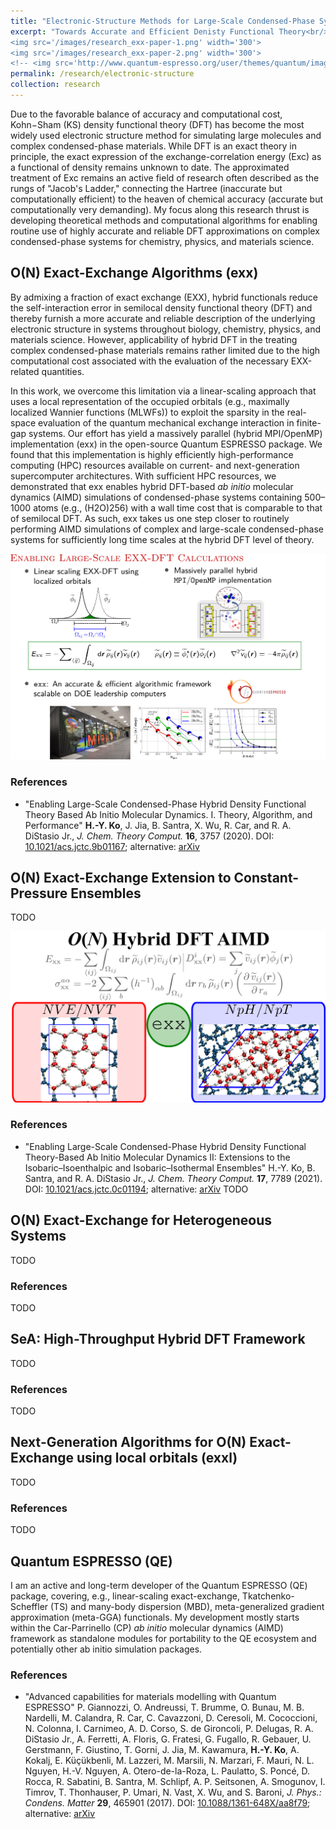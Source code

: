 ```yaml
---
title: "Electronic-Structure Methods for Large-Scale Condensed-Phase Systems"
excerpt: "Towards Accurate and Efficient Denisty Functional Theory<br/>
<img src='/images/research_exx-paper-1.png' width='300'>
<img src='/images/research_exx-paper-2.png' width='300'>
<!-- <img src='http://www.quantum-espresso.org/user/themes/quantum/images/logo_header.jpg' width='300'>" -->
permalink: /research/electronic-structure
collection: research
---
```


Due to the favorable balance of accuracy and computational cost, Kohn−Sham (KS) density functional theory (DFT)
has become the most widely used electronic structure method for simulating large molecules and complex condensed-phase materials.
While DFT is an exact theory in principle, the exact expression of the exchange-correlation energy (Exc) as a functional of density remains unknown to date.
The approximated treatment of Exc remains an active field of research often described as the rungs of "Jacob's Ladder,"
connecting the Hartree (inaccurate but computationally efficient) to the heaven of chemical accuracy (accurate but computationally very demanding).
My focus along this research thrust is developing theoretical methods and computational algorithms for
enabling routine use of highly accurate and reliable DFT approximations on complex condensed-phase systems for chemistry, physics, and materials science.


## O(N) Exact-Exchange Algorithms (exx)
<a name="exx-paper-1"></a>

By admixing a fraction of exact exchange (EXX), hybrid functionals reduce the self-interaction error in semilocal density functional theory (DFT) and thereby furnish a more accurate and reliable description of the underlying electronic structure in systems throughout biology, chemistry, physics, and materials science.
However, applicability of hybrid DFT in the treating complex condensed-phase materials remains rather limited due to the high computational cost associated with the evaluation of the necessary EXX-related quantities.

In this work, we overcome this limitation via a linear-scaling approach that uses a local representation of the occupied orbitals (e.g., maximally localized Wannier functions (MLWFs)) to exploit the sparsity in the real-space evaluation of the quantum mechanical exchange interaction in finite-gap systems.
Our effort has yield a massively parallel (hybrid MPI/OpenMP) implementation (exx) in the open-source Quantum ESPRESSO package.
We found that this implementation is highly efficiently high-performance computing (HPC) resources available on current- and next-generation supercomputer architectures.
With sufficient HPC resources, we demonstrated that exx enables hybrid DFT-based *ab initio* molecular dynamics (AIMD) simulations of condensed-phase systems containing 500–1000 atoms (e.g., (H2O)256) with a wall time cost that is comparable to that of semilocal DFT.
As such, exx takes us one step closer to routinely performing AIMD simulations of complex and large-scale condensed-phase systems for sufficiently long time scales at the hybrid DFT level of theory.

<u><a href="https://pubs.acs.org/doi/10.1021/acs.jctc.9b01167"><img src='/images/research_exx-paper-1.png' width='600'></a></u>

### References
- "Enabling Large-Scale Condensed-Phase Hybrid Density Functional Theory Based Ab Initio Molecular Dynamics. I. Theory, Algorithm, and Performance" **H.-Y. Ko**, J. Jia, B. Santra, X. Wu, R. Car, and R. A. DiStasio Jr., *J. Chem. Theory Comput.* **16**, 3757 (2020). DOI: <u><a href="https://pubs.acs.org/doi/10.1021/acs.jctc.9b01167">10.1021/acs.jctc.9b01167</a></u>; alternative: <u><a href="https://arxiv.org/abs/1911.10630">arXiv</a></u>



## O(N) Exact-Exchange Extension to Constant-Pressure Ensembles
<a name="exx-paper-2"></a>

TODO

<u><a href="https://pubs.acs.org/doi/10.1021/acs.jctc.0c01194"><img src='/images/research_exx-paper-2.png' width='600'></a></u>

### References
- "Enabling Large-Scale Condensed-Phase Hybrid Density Functional Theory-Based Ab Initio Molecular Dynamics II: Extensions to the Isobaric–Isoenthalpic and Isobaric–Isothermal Ensembles" H.-Y. Ko, B. Santra, and R. A. DiStasio Jr., *J. Chem. Theory Comput.* **17**, 7789 (2021). DOI: <u><a href="https://pubs.acs.org/doi/10.1021/acs.jctc.0c01194">10.1021/acs.jctc.0c01194</a></u>; alternative: <u><a href="https://arxiv.org/abs/2011.07209">arXiv</a></u>
TODO


## O(N) Exact-Exchange for Heterogeneous Systems
<a name="exx-paper-3"></a>

TODO
### References
TODO


## SeA: High-Throughput Hybrid DFT Framework 
<a name="exx-paper-4"></a>

TODO
### References
TODO

## Next-Generation Algorithms for O(N) Exact-Exchange using local orbitals (exxl)
<a name="exx-paper-5"></a>

TODO
### References
TODO


## Quantum ESPRESSO (QE)
<a name="qe"></a>

I am an active and long-term developer of the Quantum ESPRESSO (QE) package, covering, e.g.,
linear-scaling exact-exchange, Tkatchenko-Scheffler (TS) and many-body dispersion (MBD), meta-generalized gradient approximation (meta-GGA) functionals.
My development mostly starts within the Car-Parrinello (CP) *ab initio* molecular dynamics (AIMD) framework as standalone modules for portability to
the QE ecosystem and potentially other ab initio simulation packages.

### References
- "Advanced capabilities for materials modelling with Quantum ESPRESSO" 
P. Giannozzi, O. Andreussi, T. Brumme, O. Bunau, M. B. Nardelli, M. Calandra, R. Car, C. Cavazzoni, D. Ceresoli, M. Cococcioni, N. Colonna, I. Carnimeo, A. D. Corso, S. de Gironcoli, P. Delugas, R. A. DiStasio Jr., A. Ferretti, A. Floris, G. Fratesi, G. Fugallo, R. Gebauer, U. Gerstmann, F. Giustino, T. Gorni, J. Jia, M. Kawamura, **H.-Y. Ko**, A. Kokalj, E. Küçükbenli, M. Lazzeri, M. Marsili, N. Marzari, F. Mauri, N. L. Nguyen, H.-V. Nguyen, A. Otero-de-la-Roza, L. Paulatto, S. Poncé, D. Rocca, R. Sabatini, B. Santra, M. Schlipf, A. P. Seitsonen, A. Smogunov, I. Timrov, T. Thonhauser, P. Umari, N. Vast, X. Wu, and S. Baroni, *J. Phys.: Condens. Matter* **29**, 465901 (2017).
DOI: <u><a href="https://doi.org/10.1088/1361-648x/aa8f79">10.1088/1361-648X/aa8f79</a></u>; alternative: <u><a href="https://arxiv.org/abs/1709.10010">arXiv</a></u>
